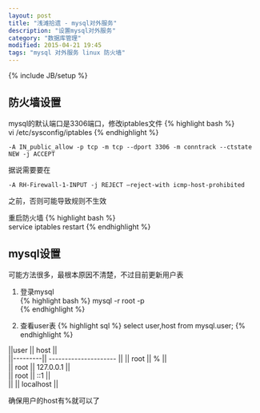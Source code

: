 ```yaml
---
layout: post
title: "浅滩拾遗 - mysql对外服务"
description: "设置mysql对外服务"
category: "数据库管理"
modified: 2015-04-21 19:45
tags: "mysql 对外服务 linux 防火墙"
---
```

{% include JB/setup %}
## 防火墙设置
mysql的默认端口是3306端口，修改iptables文件
{% highlight bash %}  
vi /etc/sysconfig/iptables
{% endhighlight %}

`
-A IN_public_allow -p tcp -m tcp --dport 3306 -m conntrack --ctstate NEW -j ACCEPT
`

据说需要要在

`
-A RH-Firewall-1-INPUT -j REJECT –reject-with icmp-host-prohibited
`

之前，否则可能导致规则不生效

重启防火墙
{% highlight bash %}  
service iptables restart
{% endhighlight %}	

## mysql设置
可能方法很多，最根本原因不清楚，不过目前更新用户表  
1. 登录mysql  
{% highlight bash %}
mysql -r root -p  
{% endhighlight %}

2. 查看user表
{% highlight sql %}
select user,host from mysql.user;
{% endhighlight %}

||user     || host                  ||  
||---------|| --------------------- ||
|| root    || %                     ||  
|| root    || 127.0.0.1             ||  
|| root    || ::1                   ||  
||         || localhost             ||  
 
确保用户的host有%就可以了